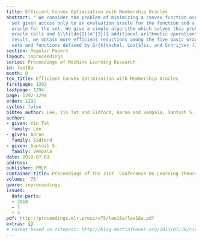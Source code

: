 ```yaml
---
title: Efficient Convex Optimization with Membership Oracles
abstract: " We consider the problem of minimizing a convex function over a convex
  set given access only to an evaluation oracle for the function and a membership
  oracle for the set. We give a simple algorithm which solves this problem with $\\tilde{O}(n^{2})$
  oracle calls and $\\tilde{O}(n^{3})$ additional arithmetic operations. Using this
  result, we obtain more efficient reductions among the five basic oracles for convex
  sets and functions defined by Gr{ö}tschel, Lov{á}sz, and Schrijver (1988). "
section: Regular Papers
layout: inproceedings
series: Proceedings of Machine Learning Research
id: lee18a
month: 0
tex_title: Efficient Convex Optimization with Membership Oracles
firstpage: 1292
lastpage: 1294
page: 1292-1294
order: 1292
cycles: false
bibtex_author: Lee, Yin Tat and Sidford, Aaron and Vempala, Santosh S.
author:
- given: Yin Tat
  family: Lee
- given: Aaron
  family: Sidford
- given: Santosh S.
  family: Vempala
date: 2018-07-03
address: 
publisher: PMLR
container-title: Proceedings of the 31st  Conference On Learning Theory
volume: '75'
genre: inproceedings
issued:
  date-parts:
  - 2018
  - 7
  - 3
pdf: http://proceedings.mlr.press/v75/lee18a/lee18a.pdf
extras: []
# Format based on citeproc: http://blog.martinfenner.org/2013/07/30/citeproc-yaml-for-bibliographies/
---
```

